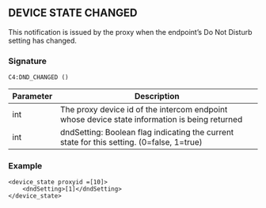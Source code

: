 ## DEVICE STATE CHANGED

This notification is issued by the proxy when the endpoint’s Do Not Disturb setting has changed. 


### Signature

`C4:DND_CHANGED ()`


| Parameter | Description |
| --- | --- |
| int | The proxy device id of the intercom endpoint whose device state information is being returned |
| int | dndSetting: Boolean flag indicating the current state for this setting. (0=false, 1=true) |


### Example

```
<device_state proxyid =[10]>
    <dndSetting>[1]</dndSetting>
</device_state>
```

